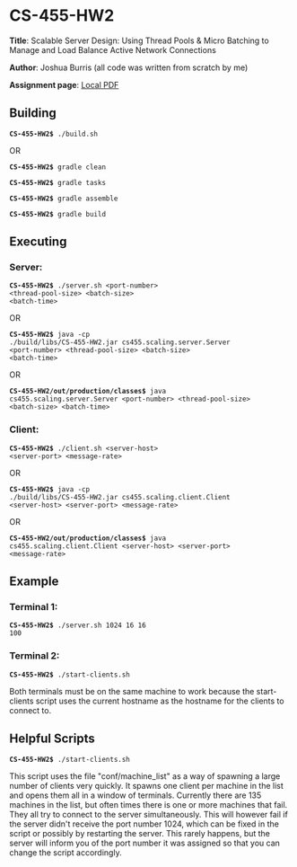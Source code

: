 # CS-455-HW2
**Title**: Scalable Server Design: Using Thread Pools &amp; Micro Batching to Manage and Load Balance Active Network Connections

**Author**: Joshua Burris (all code was written from scratch by me)

**Assignment page**: [Local PDF](CS455-Spring20-HW2-PC.pdf)

## Building

<code>**CS-455-HW2$** ./build.sh</code>

OR

<code>**CS-455-HW2$** gradle clean</code>

<code>**CS-455-HW2$** gradle tasks</code>

<code>**CS-455-HW2$** gradle assemble</code>

<code>**CS-455-HW2$** gradle build</code>

## Executing

### Server:

<code>**CS-455-HW2$** ./server.sh <port-number\> <thread-pool-size\> <batch-size\> <batch-time\></code>

OR

<code>**CS-455-HW2$** java -cp ./build/libs/CS-455-HW2.jar cs455.scaling.server.Server <port-number\> <thread-pool-size\> <batch-size\> <batch-time\></code>

OR

<code>**CS-455-HW2/out/production/classes$** java cs455.scaling.server.Server <port-number\> <thread-pool-size\> <batch-size\> <batch-time\></code>

### Client:

<code>**CS-455-HW2$** ./client.sh <server-host\> <server-port\> <message-rate\></code>

OR

<code>**CS-455-HW2$** java -cp ./build/libs/CS-455-HW2.jar cs455.scaling.client.Client <server-host\> <server-port\> <message-rate\></code>

OR

<code>**CS-455-HW2/out/production/classes$** java cs455.scaling.client.Client <server-host\> <server-port\> <message-rate\></code>

## Example

### Terminal 1:

<code>**CS-455-HW2$** ./server.sh 1024 16 16 100</code>

### Terminal 2:

<code>**CS-455-HW2$** ./start-clients.sh</code>

Both terminals must be on the same machine to work because the start-clients script uses the current hostname as the hostname for the clients to connect to.

## Helpful Scripts

<code>**CS-455-HW2$** ./start-clients.sh</code>

This script uses the file "conf/machine_list" as a way of spawning a large number of clients very quickly. It spawns one client per machine in the list and opens them all in a window of terminals. Currently there are 135 machines in the list, but often times there is one or more machines that fail. They all try to connect to the server simultaneously. This will however fail if the server didn't receive the port number 1024, which can be fixed in the script or possibly by restarting the server. This rarely happens, but the server will inform you of the port number it was assigned so that you can change the script accordingly.

